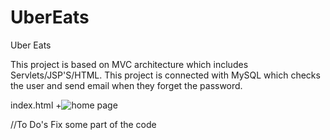 # UberEats

Uber Eats 

This project is based on MVC architecture which includes Servlets/JSP'S/HTML. This project is connected with MySQL 
which checks the user and send email when they forget the password.


index.html
+![home page](https://github.com/sing5745/UberEats/raw/master/index.png)


//To Do's
Fix some part of the code
